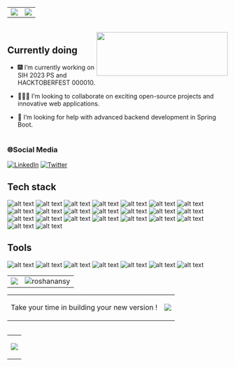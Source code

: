 
<table align="center">
 <td><image src="https://media.giphy.com/media/xT8qBsOjMOcdeGJIU8/giphy.gif" /></td>
  <td  >
  
 <image  src="https://media.giphy.com/media/kGy7wqlKRZyiQ/giphy.gif"/>
 </td>
</table>


 

<!-- <h3 align="center">I am software Developer Engineer from India</h3> -->

<br/>


<div style="flex flex-col" > 


<image align="right" width="300" height="100" src="https://media.giphy.com/media/3osxY9kuM2NGUfvThe/giphy.gif"/>
</div>

<!--  about me what kind of work i am doing  -->
<table width="100%">
 <tr>

<h2>Currently doing</h2>

- :fireworks: I’m currently working  on SIH 2023 PS and HACKTOBERFEST 000010.

- :people_holding_hands:  I’m looking to collaborate on exciting open-source projects and innovative web applications.  

- :handshake: I’m looking for help with advanced backend development  in Spring Boot.

  </tr> 
</table>



### 🌐Social Media
 [![LinkedIn](https://img.shields.io/badge/LinkedIn-%230077B5.svg?logo=linkedin&logoColor=white)](https://www.linkedin.com/in/roshan-kr-11070b1a3/)
[![Twitter](https://img.shields.io/badge/Twitter-%231DA1F2.svg?logo=Twitter&logoColor=white)](https://twitter.com/RoshanAnsy)
  

## Tech stack

![alt text](https://img.shields.io/badge/C-167E5A?style=for-the-badge&logo=c)
![alt text](https://img.shields.io/badge/C++-167E5A?style=for-the-badge&logo=cplusplus)
![alt text](https://img.shields.io/badge/HTML-167E5A?style=for-the-badge&logo=html5)
![alt text](https://img.shields.io/badge/Css-167E5A?style=for-the-badge&logo=css3)
![alt text](https://img.shields.io/badge/Js-167E5A?style=for-the-badge&logo=javascript)
![alt text](https://img.shields.io/badge/Tailwind-167E5A?style=for-the-badge&logo=tailwindcss)
![alt text](https://img.shields.io/badge/React-167E5A?style=for-the-badge&logo=react)
![alt text](https://img.shields.io/badge/ReactRouter-167E5A?style=for-the-badge&logo=reactrouter)
![alt text](https://img.shields.io/badge/Redux-167E5A?style=for-the-badge&logo=redux)
![alt text](https://img.shields.io/badge/Expressjs-167E5A?style=for-the-badge&logo=express)
![alt text](https://img.shields.io/badge/kotlin-167E5A?style=for-the-badge&logo=kotlin)
![alt text](https://img.shields.io/badge/java-167E5A?style=for-the-badge&logo=java)
![alt text](https://img.shields.io/badge/MongoDB-167E5A?style=for-the-badge&logo=mongodb)
![alt text](https://img.shields.io/badge/SQLite-167E5A?style=for-the-badge&logo=sqlite)
![alt text](https://img.shields.io/badge/MySQL-167E5A?style=for-the-badge&logo=mysql)
![alt text](https://img.shields.io/badge/Postman-167E5A?style=for-the-badge&logo=postman)
![alt text](https://img.shields.io/badge/npm-167E5A?style=for-the-badge&logo=npm)
![alt text](https://img.shields.io/badge/canva-167E5A?style=for-the-badge&logo=canva)
![alt text](https://img.shields.io/badge/Netlify-167E5A?style=for-the-badge&logo=netlify)
![alt text](https://img.shields.io/badge/xml-167E5A?style=for-the-badge&logo=xml)
![alt text](https://img.shields.io/badge/GitHubPages-167E5A?style=for-the-badge&logo=githubpages)
![alt text](https://img.shields.io/badge/nodeJs-167E5A?style=for-the-badge&logo=nodedotjs)
![alt text](https://img.shields.io/badge/Nodemon-167E5A?style=for-the-badge&logo=nodemon)

## Tools

![alt text](https://img.shields.io/badge/Git-05A081?style=for-the-badge&logo=git)
![alt text](https://img.shields.io/badge/GitHub-05A081?style=for-the-badge&logo=github)
![alt text](https://img.shields.io/badge/GitLab-05A081?style=for-the-badge&logo=gitlab)
![alt text](https://img.shields.io/badge/VsCode-05A081?style=for-the-badge&logo=visualstudiocode)
![alt text](https://img.shields.io/badge/AndroidStudio-05A081?style=for-the-badge&logo=androidstudio)
![alt text](https://img.shields.io/badge/IntellijIDEA-05A081?style=for-the-badge&logo=intellijidea)
![alt text](https://img.shields.io/badge/SublimeText-05A081?style=for-the-badge&logo=sublimetext)


 

 <!--  my github status, language used top most and  Total No. of contibutations -->
 <table width="100%" align="center">
  <tr>
   <td><img  src="https://github-readme-stats.vercel.app/api?username=RoshanAnsy&show_icons=true&theme=transparent&count_private=true&title_color=FFFFFF" /></td>
   <td><img   src="https://github-readme-stats.vercel.app/api/top-langs?username=roshanansy&show_icons=true&theme=transparent&layout=compact&count_private=true&title_color=FFFFFF" alt="roshanansy" /></td>
  </tr>
 </table>

  <!--     our personal quote and profile visitor count-->
   <table align="center" >
  <td>
   <P>Take your time in building your new version ! </P>
  </td>
    <td><image src="https://komarev.com/ghpvc/?username=RoshanAnsy&label=PROFILE+VIEWS&base=1000"/></td>
 <table/>
  
    
<!--     graph -->
<table width="100%" >
<td>
 
 ![](https://github-readme-activity-graph.vercel.app/graph?username=RoshanAnsy&bg_color=111111&color=708090&line=1FA597&point=FFFFFF&area=true&hide_border=true&title_color=FFFFFF)
</td>
</table>

<table width="100%">
 
 
</table>

 



